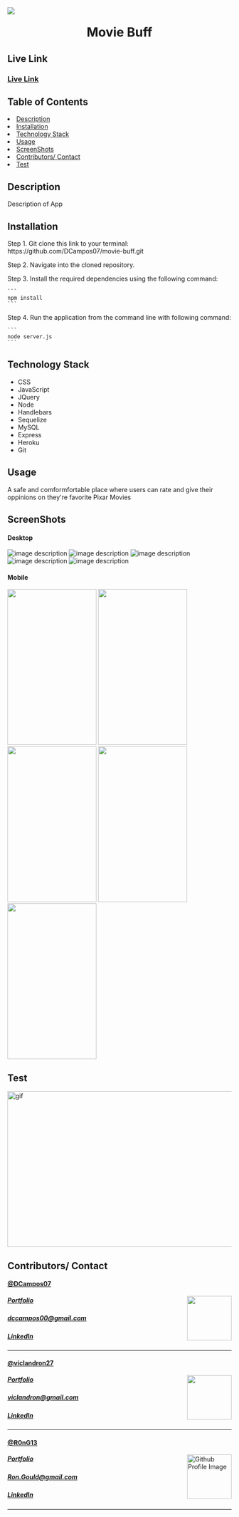 
<img align="left" src= "https://img.shields.io/badge/License-MIT-green">
<h1 align= "center">Movie Buff</h1>
<h2>Live Link</h2>
<h3><a href= "Live Link goes here">Live Link</a></h3>  
<h2> Table of Contents </h2>
<li><a href="#description">Description</a></li>  
<li><a href="#installation">Installation</a></li>
<li><a href="#tech">Technology Stack</a></li>
<li><a href="#usage">Usage</a></li>
<li><a href="#screen">ScreenShots</a></li>
<li><a href="#contributors">Contributors/ Contact</a></li>
<li><a href="#test">Test</a></li>

<h2 id="description"> Description </h2>
<p>Description of App
</p>

<h2 id="installation"> Installation </h2>
<p> Step 1. Git clone this link to your terminal: https://github.com/DCampos07/movie-buff.git</p>
<p> Step 2. Navigate into the cloned repository.</p>
<p> Step 3. Install the required dependencies using the following command:</p>

    ```
    npm install
    ```

<p> Step 4. Run the application from the command line with following command:</p>

    ```
    node server.js
    ```

<h2 id="tech"> Technology Stack </h2>          
<ul>
<li>CSS</li>
<li>JavaScript</li>
<li>JQuery</li>
<li>Node</li>
<li>Handlebars</li>
<li>Sequelize</li>
<li>MySQL</li>
<li>Express</li>
<li>Heroku</li>
<li>Git</li>
</ul>          
<h2 id="usage"> Usage </h2>
<p>A safe and comformfortable place where users can rate and give their oppinions on they're favorite Pixar Movies</p>
<h2 id="screen"> ScreenShots </h2>
<h4> Desktop </h4>
<img src= "" alt="image description" >
<img src= "" alt="image description" >
<img src= "" alt= "image description">
<img src= "" alt= "image description">
<img src= "" alt="image description" >
<h4> Mobile </h4>
<img width="200" height="350" src= "../assets/350x200-image.png">
<img width="200" height="350" src= "">
<img width="200" height="350" src= "">
<img width="200" height="350" src= "">
<img width="200" height="350" src= "">
<h2 id="test"> Test </h2>
<img width="600" height="350" src= "" alt="gif" >
<h2 id="contributors"> Contributors/ Contact</h2>
<h4><a href= "https://github.com/DCampos07">@DCampos07</a></h4>
<img align="right" width="100" height="100" src="https://avatars0.githubusercontent.com/u/68753563?s=400&u=db8ed5c85d35601b1cace358ee79fa43b9f12676&v=4">
<h5><a href= "https://DCampos07.github.io/">Portfolio</a></h5>  
<h5><a href= "mailto:dccampos00@gmail.comm">dccampos00@gmail.com</a></h5>       
<h5><a href= "https://www.linkedin.com/in/damaris-c-870a1472/">LinkedIn</a></h5>
<hr>

<h4><a href= "https://github.com/viclandron27">@viclandron27</a></h4>
<img align="right" width="100" height="100" src="https://avatars3.githubusercontent.com/u/66697654?s=400&v=4">
<h5><a href= "https://viclandron27.github.io/">Portfolio</a></h5>  
<h5><a href= "mailto:viclandron@gmail.com">viclandron@gmail.com</a></h5>       
<h5><a href= "linkedIn profile link">LinkedIn</a></h5>
<hr>

<h4><a href= "https://github.com/R0nG13">@R0nG13</a></h4>
<img align="right" width="100" height="100" src="https://avatars3.githubusercontent.com/u/67929861?s=400&u=a47ee674117e6e44bc51e077cb01822c6cf42a0d&v=4" alt="Github Profile Image">
<h5><a href= "https://R0nG13.github.io/">Portfolio</a></h5>  
<h5><a href= "mailto:Ron.Gould@gmail.com">Ron.Gould@gmail.com</a></h5>       
<h5><a href= "linkedIn profile link">LinkedIn</a></h5>
<hr>
